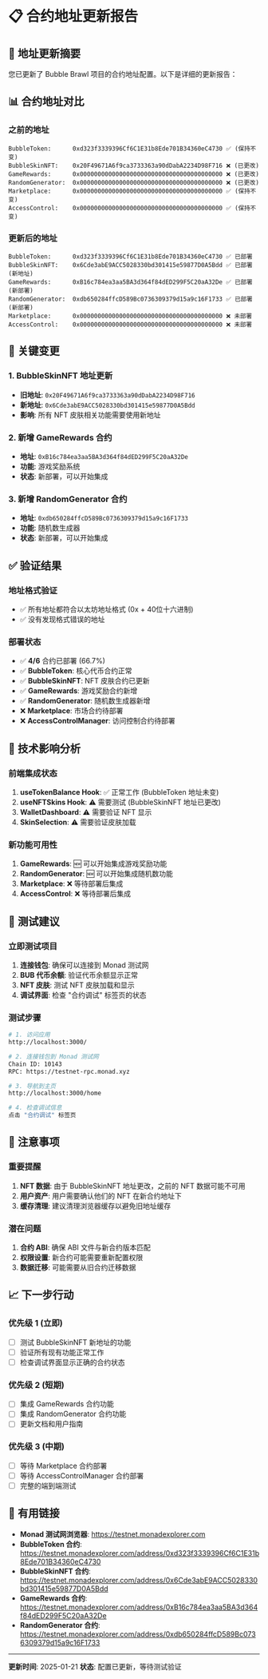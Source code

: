 # 📋 合约地址更新报告

## 🔄 **地址更新摘要**

您已更新了 Bubble Brawl 项目的合约地址配置。以下是详细的更新报告：

## 📊 **合约地址对比**

### **之前的地址**
```
BubbleToken:      0xd323f3339396Cf6C1E31b8Ede701B34360eC4730 ✅ (保持不变)
BubbleSkinNFT:    0x20F49671A6f9ca3733363a90dDabA2234D98F716 ❌ (已更改)
GameRewards:      0x0000000000000000000000000000000000000000 ❌ (已更改)
RandomGenerator:  0x0000000000000000000000000000000000000000 ❌ (已更改)
Marketplace:      0x0000000000000000000000000000000000000000 ✅ (保持不变)
AccessControl:    0x0000000000000000000000000000000000000000 ✅ (保持不变)
```

### **更新后的地址**
```
BubbleToken:      0xd323f3339396Cf6C1E31b8Ede701B34360eC4730 ✅ 已部署
BubbleSkinNFT:    0x6Cde3abE9ACC5028330bd301415e59877D0A5Bdd ✅ 已部署 (新地址)
GameRewards:      0xB16c784ea3aa5BA3d364f84dED299F5C20aA32De ✅ 已部署 (新部署)
RandomGenerator:  0xdb650284ffcD589Bc0736309379d15a9c16F1733 ✅ 已部署 (新部署)
Marketplace:      0x0000000000000000000000000000000000000000 ❌ 未部署
AccessControl:    0x0000000000000000000000000000000000000000 ❌ 未部署
```

## 🎯 **关键变更**

### **1. BubbleSkinNFT 地址更新**
- **旧地址**: `0x20F49671A6f9ca3733363a90dDabA2234D98F716`
- **新地址**: `0x6Cde3abE9ACC5028330bd301415e59877D0A5Bdd`
- **影响**: 所有 NFT 皮肤相关功能需要使用新地址

### **2. 新增 GameRewards 合约**
- **地址**: `0xB16c784ea3aa5BA3d364f84dED299F5C20aA32De`
- **功能**: 游戏奖励系统
- **状态**: 新部署，可以开始集成

### **3. 新增 RandomGenerator 合约**
- **地址**: `0xdb650284ffcD589Bc0736309379d15a9c16F1733`
- **功能**: 随机数生成器
- **状态**: 新部署，可以开始集成

## ✅ **验证结果**

### **地址格式验证**
- ✅ 所有地址都符合以太坊地址格式 (0x + 40位十六进制)
- ✅ 没有发现格式错误的地址

### **部署状态**
- ✅ **4/6** 合约已部署 (66.7%)
- ✅ **BubbleToken**: 核心代币合约正常
- ✅ **BubbleSkinNFT**: NFT 皮肤合约已更新
- ✅ **GameRewards**: 游戏奖励合约新增
- ✅ **RandomGenerator**: 随机数生成器新增
- ❌ **Marketplace**: 市场合约待部署
- ❌ **AccessControlManager**: 访问控制合约待部署

## 🔧 **技术影响分析**

### **前端集成状态**
1. **useTokenBalance Hook**: ✅ 正常工作 (BubbleToken 地址未变)
2. **useNFTSkins Hook**: ⚠️ 需要测试 (BubbleSkinNFT 地址已更改)
3. **WalletDashboard**: ⚠️ 需要验证 NFT 显示
4. **SkinSelection**: ⚠️ 需要验证皮肤加载

### **新功能可用性**
1. **GameRewards**: 🆕 可以开始集成游戏奖励功能
2. **RandomGenerator**: 🆕 可以开始集成随机数功能
3. **Marketplace**: ❌ 等待部署后集成
4. **AccessControl**: ❌ 等待部署后集成

## 🧪 **测试建议**

### **立即测试项目**
1. **连接钱包**: 确保可以连接到 Monad 测试网
2. **BUB 代币余额**: 验证代币余额显示正常
3. **NFT 皮肤**: 测试 NFT 皮肤加载和显示
4. **调试界面**: 检查 "合约调试" 标签页的状态

### **测试步骤**
```bash
# 1. 访问应用
http://localhost:3000/

# 2. 连接钱包到 Monad 测试网
Chain ID: 10143
RPC: https://testnet-rpc.monad.xyz

# 3. 导航到主页
http://localhost:3000/home

# 4. 检查调试信息
点击 "合约调试" 标签页
```

## 🚨 **注意事项**

### **重要提醒**
1. **NFT 数据**: 由于 BubbleSkinNFT 地址更改，之前的 NFT 数据可能不可用
2. **用户资产**: 用户需要确认他们的 NFT 在新合约地址下
3. **缓存清理**: 建议清理浏览器缓存以避免旧地址缓存

### **潜在问题**
1. **合约 ABI**: 确保 ABI 文件与新合约版本匹配
2. **权限设置**: 新合约可能需要重新配置权限
3. **数据迁移**: 可能需要从旧合约迁移数据

## 📈 **下一步行动**

### **优先级 1 (立即)**
- [ ] 测试 BubbleSkinNFT 新地址的功能
- [ ] 验证所有现有功能正常工作
- [ ] 检查调试界面显示正确的合约状态

### **优先级 2 (短期)**
- [ ] 集成 GameRewards 合约功能
- [ ] 集成 RandomGenerator 合约功能
- [ ] 更新文档和用户指南

### **优先级 3 (中期)**
- [ ] 等待 Marketplace 合约部署
- [ ] 等待 AccessControlManager 合约部署
- [ ] 完整的端到端测试

## 🔗 **有用链接**

- **Monad 测试网浏览器**: https://testnet.monadexplorer.com
- **BubbleToken 合约**: https://testnet.monadexplorer.com/address/0xd323f3339396Cf6C1E31b8Ede701B34360eC4730
- **BubbleSkinNFT 合约**: https://testnet.monadexplorer.com/address/0x6Cde3abE9ACC5028330bd301415e59877D0A5Bdd
- **GameRewards 合约**: https://testnet.monadexplorer.com/address/0xB16c784ea3aa5BA3d364f84dED299F5C20aA32De
- **RandomGenerator 合约**: https://testnet.monadexplorer.com/address/0xdb650284ffcD589Bc0736309379d15a9c16F1733

---

**更新时间**: 2025-01-21
**状态**: 配置已更新，等待测试验证

